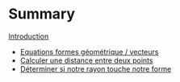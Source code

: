# Summary

[Introduction](README.md)

- [Equations formes géométrique / vecteurs](equation-forme-vecteur.md)
- [Calculer une distance entre deux points](calcul-distance-points.md)
- [Déterminer si notre rayon touche notre forme](ray-intersect.md)